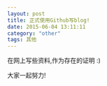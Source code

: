 ```yaml
---
layout: post
title: 正式使用Github写blog!
date: 2015-06-04 13:11:11
category: "other"
tags: 其他
---
```


在网上写些资料,作为存在的证明 :)

大家一起努力!


